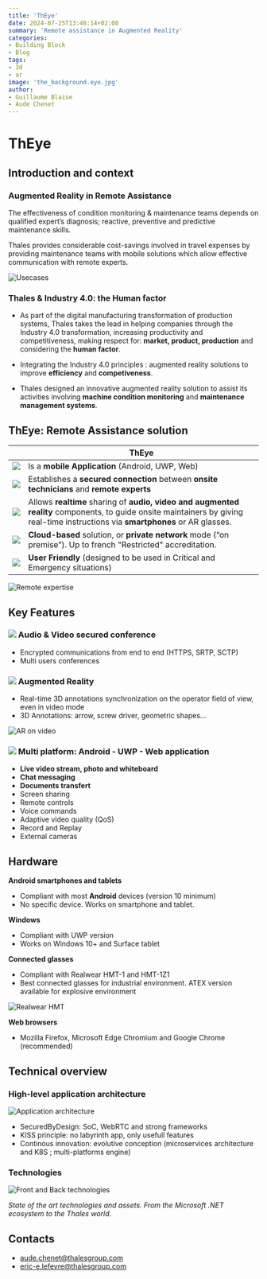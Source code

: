 ```yaml
---
title: 'ThEye'
date: 2024-07-25T13:48:14+02:00
summary: 'Remote assistance in Augmented Reality'
categories: 
- Building Block
- Blog
tags:
- 3d
- ar
image: 'the_background.eye.jpg'
author: 
- Guillaume Blaise
- Aude Chenet
---
```


# ThEye

## Introduction and context

### Augmented Reality in Remote Assistance

The effectiveness of condition monitoring & maintenance teams depends on qualified expert’s diagnosis; reactive, preventive and predictive maintenance skills.

Thales provides considerable cost-savings involved in travel expenses by providing maintenance teams with mobile solutions which allow effective communication with remote experts.

![Usecases](the_usecases.png)

### Thales & Industry 4.0: the Human factor

- As part of the digital manufacturing transformation of production systems, Thales takes the lead in helping companies through the Industry 4.0 transformation, increasing productivity and competitiveness, making respect for: **market, product, production** and considering the **human factor**. 

- Integrating the Industry 4.0 principles : augmented reality solutions to improve **efficiency** and **competiveness**.

- Thales designed an innovative augmented reality solution to assist its activities involving **machine condition monitoring** and **maintenance management systems**.

## ThEye: Remote Assistance solution

|       | ThEye |
|:-----:|-------|
| ![](the_icon_android.png) | Is a **mobile Application** (Android, UWP, Web) |
| ![](the_icon_lock.png) | Establishes a **secured connection** between **onsite technicians** and **remote experts** |
| ![](the_icon_speed.png) | Allows **realtime** sharing of **audio, video and augmented reality** components, to guide onsite maintainers by giving real-time instructions via **smartphones** or AR glasses. |
| ![](the_icon_server.png) | **Cloud-based** solution, or **private network** mode (“on premise”). Up to french "Restricted" accreditation. |
| ![](the_icon_user.png) | **User Friendly** (designed to be used in Critical and Emergency situations) |

![Remote expertise](the_remote_expert.png)

## Key Features

### ![](the_icon_cam.png) Audio & Video secured conference
- Encrypted communications from end to end (HTTPS, SRTP, SCTP)
- Multi users conferences

### ![](the_icon_cube.png) Augmented Reality
- Real-time 3D annotations synchronization on the operator field of view, even in video mode
- 3D Annotations: arrow, screw driver, geometric shapes...

![AR on video](the_ar_on_video.png)

### ![](the_icon_android.png) Multi platform: Android - UWP - Web application
- **Live video stream, photo and whiteboard**
- **Chat messaging**
- **Documents transfert**
- Screen sharing
- Remote controls
- Voice commands
- Adaptive video quality (QoS)
- Record and Replay
- External cameras

## Hardware

**Android smartphones and tablets**
- Compliant with most **Android** devices (version 10 minimum)
- No specific device. Works on smartphone and tablet.

**Windows**
- Compliant with UWP version
- Works on Windows 10+ and Surface tablet

**Connected glasses**
- Compliant with Realwear HMT-1 and HMT-1Z1
- Best connected glasses for industrial environment. ATEX version available for explosive environment

![Realwear HMT](the_rw.png)

**Web browsers**
- Mozilla Firefox, Microsoft Edge Chromium and Google Chrome (recommended)

## Technical overview

### High-level application architecture

![Application architecture](the_app_archi.png)

- SecuredByDesign: SoC, WebRTC and strong frameworks
- KISS principle: no labyrinth app, only usefull features
- Continous innovation: evolutive conception (microservices architecture and K8S ; multi-platforms engine)

### Technologies

![Front and Back technologies](the_technos.png)

*State of the art technologies and assets. From the Microsoft .NET ecosystem to the Thales world.*

## Contacts

- aude.chenet@thalesgroup.com
- eric-e.lefevre@thalesgroup.com
